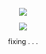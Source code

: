 
<div align="center">
  
![](https://komarev.com/ghpvc/?username=Luthervonivory&color=blue)

![](https://instagram.fbne8-1.fna.fbcdn.net/v/t1.15752-9/494108291_1214020753593948_418015063184161883_n.png?_nc_cat=106&ccb=7-5&_nc_sid=0024fc&_nc_ohc=lVNeGdX7kf8Q7kNvwEHYP8r&_nc_oc=Adlpz4cpmf8DO70qclIGV_iHfipkN889flaFmYTekvZnvAaburR8jnAMgtGcG4PIlbg&_nc_zt=23&_nc_ht=instagram.fbne8-1.fna&oh=03_Q7cD2QHMkBeXf-EwwRRtpFGJI199yWlMkyUNIsgzAyXMmO_C0Q&oe=6843EAF8)

fixing . . .
